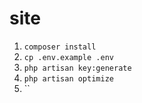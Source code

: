 # site

1. `composer install`
2. `cp .env.example .env`
3. `php artisan key:generate`
4. `php artisan optimize`
5. ``
